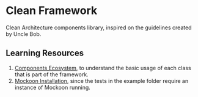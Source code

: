 # Clean Framework

Clean Architecture components library, inspired on the guidelines created by Uncle Bob.

## Learning Resources

1. [Components Ecosystem](/docs/components_ecosystem.md), to understand the basic usage
of each class that is part of the framework.
2. [Mockoon Installation](/docs/mockoon.md), since the tests in the example folder require
an instance of Mockoon running.
